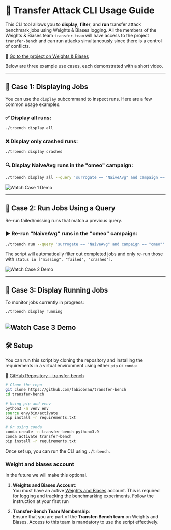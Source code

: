 # 🧪 Transfer Attack CLI Usage Guide

This CLI tool allows you to **display**, **filter**, and **run** transfer attack benchmark jobs using Weights & Biases logging. All the members of the Weights & Biases team `transfer-team` will have access to the project `transfer-bench` and can run attacks simultaneously since there is a control of conflicts.

🔗 [Go to the project on Weights & Biases](https://wandb.ai/transfer-team/transfer-bench)

Below are three example use cases, each demonstrated with a short video.

---

## 📌 Case 1: Displaying Jobs

You can use the `display` subcommand to inspect runs. Here are a few common usage examples.

### ✅ Display all runs:
```bash
./trbench display all
```

### ❌ Display only crashed runs:
```bash
./trbench display crashed
```

### 🔍 Display NaiveAvg runs in the "omeo" campaign:
```bash
./trbench display all --query 'surrogate == "NaiveAvg" and campaign == "omeo"'
```
![Watch Case 1 Demo](../examples/demos/demo_display_all.gif)

---

## 📌 Case 2: Run Jobs Using a Query

Re-run failed/missing runs that match a previous query.

### ▶️ Re-run "NaiveAvg" runs in the "omeo" campaign:
```bash
./trbench run --query 'surrogate == "NaiveAvg" and campaign == "omeo"'
```

The script will automatically filter out completed jobs and only re-run those with `status in ["missing", "failed", "crashed"]`.

![Watch Case 2 Demo](../examples/demos/demo_running_batch.gif)

---

## 📌 Case 3: Display Running Jobs

To monitor jobs currently in progress:

```bash
./trbench display running
```

![Watch Case 3 Demo](../examples/demos/demo_display_running.gif)
---

## 🛠️ Setup

You can run this script by cloning the repository and installing the requirements in a virtual environment using either `pip` or `conda`:

🔗 [GitHub Repository – transfer-bench](https://github.com/fabiobrau/transfer-bench)

```bash
# Clone the repo
git clone https://github.com/fabiobrau/transfer-bench
cd transfer-bench

# Using pip and venv
python3 -m venv env
source env/bin/activate
pip install -r requirements.txt

# Or using conda
conda create -n transfer-bench python=3.9
conda activate transfer-bench
pip install -r requirements.txt
```

Once set up, you can run the CLI using `./trbench`.


### Weight and biases account

In the future we will make this optional.

1. **Weights and Biases Account**:  
    You must have an active [Weights and Biases](https://wandb.ai/) account. This is required for logging and tracking the benchmarking experiments. Follow the instruction at your first run

2. **Transfer-Bench Team Membership**:  
    Ensure that you are part of the **Transfer-Bench team** on Weights and Biases. Access to this team is mandatory to use the script effectively.